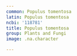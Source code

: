 ```yaml
---
common: Populus tomentosa
latin: Populus tomentosa
ncbi: '118781'
title: Populus tomentosa
group: Plants and Fungi
image: .na.character

---
```

